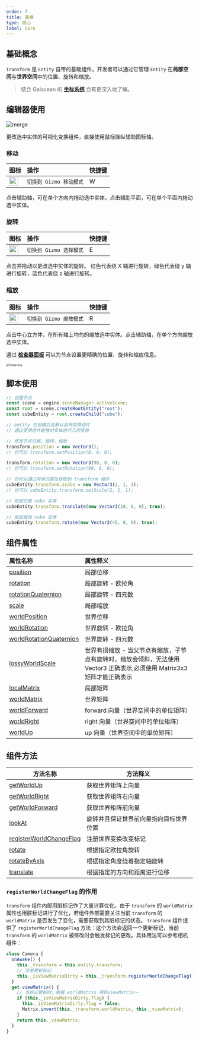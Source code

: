 ```yaml
---
order: 7
title: 变换
type: 核心
label: Core
---
```


## 基础概念

`Transform` 是 `Entity` 自带的基础组件，开发者可以通过它管理 `Entity` 在**局部空间**与**世界空间**中的位置、旋转和缩放。

> 结合 Galacean 的 **[坐标系统](${docs}core-space)** 会有更深入地了解。

<playground src="transform-basic.ts"></playground>

## 编辑器使用

![merge](https://mdn.alipayobjects.com/huamei_qbugvr/afts/img/A*vU40Rb-2s5QAAAAAAAAAAAAADtKFAQ/original)

更改选中实体的可视化变换组件，直接使用鼠标操纵辅助图标轴。

<h3 id = '1'> 移动 </h3>

| 图标                                                                                                                              | 操作                    | 快捷键 |
| :-------------------------------------------------------------------------------------------------------------------------------- | :---------------------- | :----- |
| <img src="https://mdn.alipayobjects.com/huamei_qbugvr/afts/img/A*s6H2RIawrzgAAAAAAAAAAAAADtKFAQ/original" width="24" height="24"> | `切换到 Gizmo 移动模式` | W      |

点击辅助轴，可在单个方向内拖动选中实体。点击辅助平面，可在单个平面内拖动选中实体。

<h3 id = '2'> 旋转 </h3>

| 图标                                                                                                                              | 操作                    | 快捷键 |
| :-------------------------------------------------------------------------------------------------------------------------------- | :---------------------- | :----- |
| <img src="https://mdn.alipayobjects.com/huamei_qbugvr/afts/img/A*lwdcRK3MAUIAAAAAAAAAAAAADtKFAQ/original" width="24" height="24"> | `切换到 Gizmo 选择模式` | E      |

点击并拖动以更改选中实体的旋转。
红色代表绕 X 轴进行旋转，绿色代表绕 y 轴进行旋转，蓝色代表绕 z 轴进行旋转。

<h3 id = '3'> 缩放 </h3>

| 图标                                                                                                                              | 操作                    | 快捷键 |
| :-------------------------------------------------------------------------------------------------------------------------------- | :---------------------- | :----- |
| <img src="https://mdn.alipayobjects.com/huamei_qbugvr/afts/img/A*r7RiRpAiJm0AAAAAAAAAAAAADtKFAQ/original" width="24" height="24"> | `切换到 Gizmo 缩放模式` | R      |

点击中心立方体，在所有轴上均匀的缩放选中实体。点击辅助轴，在单个方向缩放选中实体。

通过 **[检查器面板](${docs}interface-inspector)** 可以为节点设置更精确的位置、旋转和缩放信息。

<img src="https://mdn.alipayobjects.com/huamei_yo47yq/afts/img/A*Y0qPTptpIBoAAAAAAAAAAAAADhuCAQ/original" alt="image.png" style="zoom:50%;" />

## 脚本使用

```typescript
// 创建节点
const scene = engine.sceneManager.activeScene;
const root = scene.createRootEntity("root");
const cubeEntity = root.createChild("cube");

// entity 在创建后会默认自带变换组件
// 通过变换组件能够对实体进行几何变换

// 修改节点位移，旋转，缩放
transform.position = new Vector3();
// 也可以 transform.setPosition(0, 0, 0);

transform.rotation = new Vector3(90, 0, 0);
// 也可以 transform.setRotation(90, 0, 0);

// 也可以通过实体的属性获取到 transform 组件
cubeEntity.transform.scale = new Vector3(2, 1, 1);
// 也可以 cubeEntity.transform.setScale(2, 1, 1);

// 局部位移 cube 实体
cubeEntity.transform.translate(new Vector3(10, 0, 0), true);

// 局部旋转 cube 实体
cubeEntity.transform.rotate(new Vector3(45, 0, 0), true);
```

## 组件属性

| 属性名称                                                                | 属性释义                                                                                                                 |
| :---------------------------------------------------------------------- | :----------------------------------------------------------------------------------------------------------------------- |
| [position](${api}core/Transform#position)                               | 局部位移                                                                                                                 |
| [rotation](${api}core/Transform#rotation)                               | 局部旋转 - 欧拉角                                                                                                        |
| [rotationQuaternion](${api}core/Transform#rotationquaternion)           | 局部旋转 - 四元数                                                                                                        |
| [scale](${api}core/Transform#scale)                                     | 局部缩放                                                                                                                 |
| [worldPosition](${api}core/Transform#worldPosition)                     | 世界位移                                                                                                                 |
| [worldRotation](${api}core/Transform#worldRotation)                     | 世界旋转 - 欧拉角                                                                                                        |
| [worldRotationQuaternion](${api}core/Transform#worldRotationQuaternion) | 世界旋转 - 四元数                                                                                                        |
| [lossyWorldScale](${api}core/Transform#lossyWorldScale)                 | 世界有损缩放 - 当父节点有缩放，子节点有旋转时，缩放会倾斜，无法使用 Vector3 正确表示,必须使用 Matrix3x3 矩阵才能正确表示 |
| [localMatrix](${api}core/Transform#localMatrix)                         | 局部矩阵                                                                                                                 |
| [worldMatrix](${api}core/Transform#worldMatrix)                         | 世界矩阵                                                                                                                 |
| [worldForward](${api}core/Transform#worldMatrix)                        | forward 向量（世界空间中的单位矩阵）                                                                                     |
| [worldRight](${api}core/Transform#worldMatrix)                          | right 向量（世界空间中的单位矩阵）                                                                                       |
| [worldUp](${api}core/Transform#worldMatrix)                             | up 向量（世界空间中的单位矩阵）                                                                                          |

## 组件方法

| 方法名称                                                                | 方法释义                               |
| ----------------------------------------------------------------------- | -------------------------------------- |
| [getWorldUp](${api}core/Transform#getWorldUp)                           | 获取世界矩阵上向量                     |
| [getWorldRight](${api}core/Transform#getWorldRight)                     | 获取世界矩阵右向量                     |
| [getWorldForward](${api}core/Transform#getWorldForward)                 | 获取世界矩阵前向量                     |
| [lookAt](${api}core/Transform#lookAt)                                   | 旋转并且保证世界前向量指向目标世界位置 |
| [registerWorldChangeFlag](${api}core/Transform#registerWorldChangeFlag) | 注册世界变换改变标记                   |
| [rotate](${api}core/Transform#rotate)                                   | 根据指定欧拉角旋转                     |
| [rotateByAxis](${api}core/Transform#rotateByAxis)                       | 根据指定角度绕着指定轴旋转             |
| [translate](${api}core/Transform#translate)                             | 根据指定的方向和距离进行位移           |

### `registerWorldChangeFlag` 的作用

`transform` 组件内部用脏标记作了大量计算优化。由于 `transform` 的 `worldMatrix` 属性也用脏标记进行了优化，若组件外部需要关注当前 `transform` 的 `worldMatrix` 是否发生了变化，需要获取到其脏标记的状态。 `transform` 组件提供了 `registerWorldChangeFlag` 方法：这个方法会返回一个更新标记，当前 `transform` 的 `worldMatrix` 被修改时会触发标记的更改。具体用法可以参考相机组件：

```typescript
class Camera {
  onAwake() {
    this._transform = this.entity.transform;
    // 注册更新标记
    this._isViewMatrixDirty = this._transform.registerWorldChangeFlag();
  }
  get viewMatrix() {
    // 当标记更新时，根据 worldMatrix 得到viewMatrix～
    if (this._isViewMatrixDirty.flag) {
      this._isViewMatrixDirty.flag = false;
      Matrix.invert(this._transform.worldMatrix, this._viewMatrix);
    }
    return this._viewMatrix;
  }
}
```

